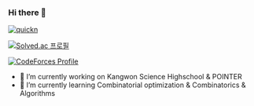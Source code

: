 ### Hi there 👋

<!--
**ANEP-Research/ANEP-Research** is a ✨ _special_ ✨ repository because its `README.md` (this file) appears on your GitHub profile.

Here are some ideas to get you started:

- 🔭 I’m currently working on ...
- 🌱 I’m currently learning ...
- 👯 I’m looking to collaborate on ...
- 🤔 I’m looking for help with ...
- 💬 Ask me about ...
- 📫 How to reach me: ...
- 😄 Pronouns: ...
- ⚡ Fun fact: ...
-->

[![quickn](https://img.shields.io/endpoint?url=https%3A%2F%2Fatcoder-badges.now.sh%2Fapi%2Fatcoder%2Fjson%2Fquickn)](https://atcoder.jp/users/quickn)

[![Solved.ac
프로필](http://mazassumnida.wtf/api/v2/generate_badge?boj=quickn)](https://solved.ac/quickn)

[![CodeForces Profile](http://cf.leed.at?id=GraphTheory)](https://codeforces.com/profile/GraphTheory)

- 🔭 I’m currently working on Kangwon Science Highschool & POINTER
- 🌱 I’m currently learning Combinatorial optimization & Combinatorics & Algorithms
